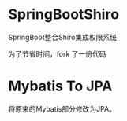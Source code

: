 # SpringBootShiro
SpringBoot整合Shiro集成权限系统

为了节省时间，fork 了一份代码

# Mybatis To JPA
将原来的Mybatis部分修改为JPA。
